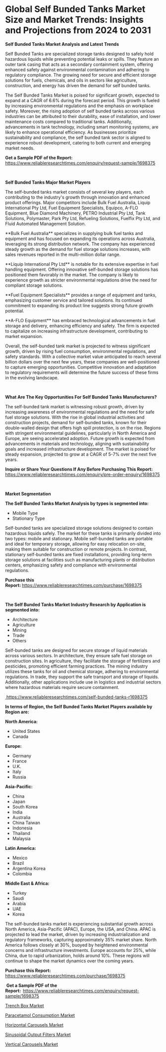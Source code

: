 <p><h1>Global Self Bunded Tanks Market Size and Market Trends: Insights and Projections from 2024 to 2031</h1></p><p><strong>Self Bunded Tanks Market Analysis and Latest Trends</strong></p>
<p><p>Self Bunded Tanks are specialized storage tanks designed to safely hold hazardous liquids while preventing potential leaks or spills. They feature an outer tank casing that acts as a secondary containment system, offering enhanced safety against environmental contamination and adhering to regulatory compliance. The growing need for secure and efficient storage solutions for fuels, chemicals, and oils in sectors like agriculture, construction, and energy has driven the demand for self bunded tanks.</p><p>The Self Bunded Tanks Market is poised for significant growth, expected to expand at a CAGR of 6.6% during the forecast period. This growth is fueled by increasing environmental regulations and the emphasis on workplace safety. Moreover, the rising adoption of self bunded tanks across various industries can be attributed to their durability, ease of installation, and lower maintenance costs compared to traditional tanks. Additionally, advancements in tank technology, including smart monitoring systems, are likely to enhance operational efficiency. As businesses prioritize sustainability and compliance, the self bunded tank sector is aligned to experience robust development, catering to both current and emerging market needs.</p></p>
<p><strong>Get a Sample PDF of the Report:&nbsp;</strong> <a href="https://www.reliableresearchtimes.com/enquiry/request-sample/1698375?utm_campaign=1393&utm_medium=2&utm_source=Github&utm_content=ia&utm_term=20102024&utm_id=self-bunded-tanks">https://www.reliableresearchtimes.com/enquiry/request-sample/1698375</a></p>
<p>&nbsp;</p>
<p><strong>Self Bunded Tanks Major Market Players</strong></p>
<p><p>The self-bunded tanks market consists of several key players, each contributing to the industry's growth through innovation and enhanced product offerings. Major competitors include Bulk Fuel Australia, Liquip International Pty Ltd, Fuel Equipment Specialists, Equipco, A-FLO Equipment, Blue Diamond Machinery, PETRO Industrial Pty Ltd, Tank Solutions, Polymaster, Park Pty Ltd, Refueling Solutions, Fuelfix Pty Ltd, and Fluid Automated Management Solution.</p><p>**Bulk Fuel Australia** specializes in supplying bulk fuel tanks and equipment and has focused on expanding its operations across Australia, leveraging its strong distribution network. The company has experienced steady growth as the demand for fuel storage solutions increases, with sales revenues reported in the multi-million dollar range.</p><p>**Liquip International Pty Ltd** is notable for its extensive expertise in fuel handling equipment. Offering innovative self-bunded storage solutions has positioned them favorably in the market. The company is likely to experience growth as stricter environmental regulations drive the need for compliant storage solutions.</p><p>**Fuel Equipment Specialists** provides a range of equipment and tanks, emphasizing customer service and tailored solutions. Its continued commitment to expanding its product line suggests strong future growth potential.</p><p>**A-FLO Equipment** has embraced technological advancements in fuel storage and delivery, enhancing efficiency and safety. The firm is expected to capitalize on increasing infrastructure development, contributing to market expansion.</p><p>Overall, the self-bunded tank market is projected to witness significant growth, driven by rising fuel consumption, environmental regulations, and safety standards. With a collective market value anticipated to reach several billion dollars over the next few years, these companies are well-positioned to capture emerging opportunities. Competitive innovation and adaptation to regulatory requirements will determine the future success of these firms in the evolving landscape.</p></p>
<p>&nbsp;</p>
<p><strong>What Are The Key Opportunities For Self Bunded Tanks Manufacturers?</strong></p>
<p><p>The self-bunded tank market is witnessing robust growth, driven by increasing awareness of environmental regulations and the need for safe fuel storage solutions. With the rise in global industrial activities and construction projects, demand for self-bunded tanks, known for their double-walled design that offers high spill protection, is on the rise. Regions with stringent environmental guidelines, particularly in North America and Europe, are seeing accelerated adoption. Future growth is expected from advancements in materials and technology, aligning with sustainability goals and increased infrastructure development. The market is poised for steady expansion, projected to grow at a CAGR of 5-7% over the next five years.</p></p>
<p><strong>Inquire or Share Your Questions If Any Before Purchasing This Report:</strong> <a href="https://www.reliableresearchtimes.com/enquiry/pre-order-enquiry/1698375?utm_campaign=1393&utm_medium=2&utm_source=Github&utm_content=ia&utm_term=20102024&utm_id=self-bunded-tanks">https://www.reliableresearchtimes.com/enquiry/pre-order-enquiry/1698375</a></p>
<p>&nbsp;</p>
<p><strong>Market Segmentation</strong></p>
<p><strong>The Self Bunded Tanks Market Analysis by types is segmented into:</strong></p>
<p><ul><li>Mobile Type</li><li>Stationary Type</li></ul></p>
<p><p>Self-bunded tanks are specialized storage solutions designed to contain hazardous liquids safely. The market for these tanks is primarily divided into two types: mobile and stationary. Mobile self-bunded tanks are portable and ideal for temporary storage, allowing for easy relocation on-site, making them suitable for construction or remote projects. In contrast, stationary self-bunded tanks are fixed installations, providing long-term storage solutions at facilities such as manufacturing plants or distribution centers, emphasizing safety and compliance with environmental regulations.</p></p>
<p><strong>Purchase this Report:&nbsp;</strong><a href="https://www.reliableresearchtimes.com/purchase/1698375?utm_campaign=1393&utm_medium=2&utm_source=Github&utm_content=ia&utm_term=20102024&utm_id=self-bunded-tanks">https://www.reliableresearchtimes.com/purchase/1698375</a></p>
<p>&nbsp;</p>
<p><strong>The Self Bunded Tanks Market Industry Research by Application is segmented into:</strong></p>
<p><ul><li>Architecture</li><li>Agriculture</li><li>Mining</li><li>Trade</li><li>Others</li></ul></p>
<p><p>Self-bunded tanks are designed for secure storage of liquid materials across various sectors. In architecture, they ensure safe fuel storage on construction sites. In agriculture, they facilitate the storage of fertilizers and pesticides, promoting efficient farming practices. The mining industry utilizes these tanks for oil and chemical storage, adhering to environmental regulations. In trade, they support the safe transport and storage of liquids. Additionally, other applications include use in logistics and industrial sectors where hazardous materials require secure containment.</p></p>
<p><a href="https://www.reliableresearchtimes.com/self-bunded-tanks-r1698375?utm_campaign=1393&utm_medium=2&utm_source=Github&utm_content=ia&utm_term=20102024&utm_id=self-bunded-tanks">&nbsp;https://www.reliableresearchtimes.com/self-bunded-tanks-r1698375</a></p>
<p><strong>In terms of Region, the Self Bunded Tanks Market Players available by Region are:</strong></p>
<p>
    <p> <strong> North America: </strong>
        <ul>
            <li>United States</li>
            <li>Canada</li>
        </ul>
        </p> 
    <p> <strong> Europe: </strong>
        <ul>
            <li>Germany</li>
            <li>France</li>
            <li>U.K.</li>
            <li>Italy</li>
            <li>Russia</li>
        </ul>
        </p> 
    <p> <strong> Asia-Pacific: </strong>
        <ul>
            <li>China</li>
            <li>Japan</li>
            <li>South Korea</li>
            <li>India</li>
            <li>Australia</li>
            <li>China Taiwan</li>
            <li>Indonesia</li>
            <li>Thailand</li>
            <li>Malaysia</li>
        </ul>
        </p> 
    <p> <strong> Latin America: </strong>
        <ul>
            <li>Mexico</li>
            <li>Brazil</li>
            <li>Argentina Korea</li>
            <li>Colombia</li>
        </ul>
        </p> 
    <p> <strong> Middle East & Africa: </strong>
        <ul>
            <li>Turkey</li>
            <li>Saudi</li>
            <li>Arabia</li>
            <li>UAE</li>
            <li>Korea</li>
        </ul>
    </p>
    </p>
<p><p>The self-bunded tanks market is experiencing substantial growth across North America, Asia-Pacific (APAC), Europe, the USA, and China. APAC is projected to lead the market, driven by increasing industrialization and regulatory frameworks, capturing approximately 35% market share. North America follows closely at 30%, buoyed by heightened environmental concerns and infrastructure investments. Europe accounts for 25%, while China, due to rapid urbanization, holds around 10%. These regions will continue to shape the market dynamics over the coming years.</p></p>
<p><strong>Purchase this Report: </strong><a href="https://www.reliableresearchtimes.com/purchase/1698375?utm_campaign=1393&utm_medium=2&utm_source=Github&utm_content=ia&utm_term=20102024&utm_id=self-bunded-tanks">https://www.reliableresearchtimes.com/purchase/1698375</a></p>
<p>&nbsp;<strong>Get a Sample PDF of the Report:&nbsp;&nbsp;</strong><a href="https://www.reliableresearchtimes.com/enquiry/request-sample/1698375?utm_campaign=1393&utm_medium=2&utm_source=Github&utm_content=ia&utm_term=20102024&utm_id=self-bunded-tanks">https://www.reliableresearchtimes.com/enquiry/request-sample/1698375</a></p>
<p><strong></strong></p>
<p><p><a href="https://www.linkedin.com/pulse/trench-box-market-growth-segmentation-regional-analysis-global-7kkff?utm_campaign=1393&utm_medium=2&utm_source=Github&utm_content=ia&utm_term=20102024&utm_id=self-bunded-tanks">Trench Box Market</a></p><p><a href="https://www.linkedin.com/pulse/analyzing-global-paracetamol-consumption-market-growth-fg0mf?utm_campaign=1393&utm_medium=2&utm_source=Github&utm_content=ia&utm_term=20102024&utm_id=self-bunded-tanks">Paracetamol Consumption Market</a></p><p><a href="https://www.linkedin.com/pulse/emerging-opportunities-challenges-global-horizontal-carousels-utb7f?utm_campaign=1393&utm_medium=2&utm_source=Github&utm_content=ia&utm_term=20102024&utm_id=self-bunded-tanks">Horizontal Carousels Market</a></p><p><a href="https://www.linkedin.com/pulse/sinusoidal-output-filters-market-size-share-analysis-growth-1eosf?utm_campaign=1393&utm_medium=2&utm_source=Github&utm_content=ia&utm_term=20102024&utm_id=self-bunded-tanks">Sinusoidal Output Filters Market</a></p><p><a href="https://www.linkedin.com/pulse/mapping-vertical-carousels-market-trends-challenges-breakthroughs-hne7f?utm_campaign=1393&utm_medium=2&utm_source=Github&utm_content=ia&utm_term=20102024&utm_id=self-bunded-tanks">Vertical Carousels Market</a></p></p>
